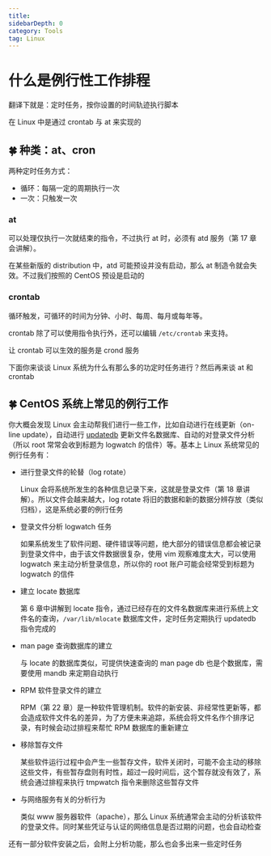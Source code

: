 ```yaml
---
title: 
sidebarDepth: 0 
category: Tools 
tag: Linux
---
```

# 什么是例行性工作排程

翻译下就是：定时任务，按你设置的时间轨迹执行脚本

在 Linux 中是通过 crontab 与 at 来实现的

## 🍀 种类：at、cron

两种定时任务方式：

- 循环：每隔一定的周期执行一次
- 一次：只触发一次

### at

可以处理仅执行一次就结束的指令，不过执行 at 时，必须有 atd 服务（第 17 章会讲解）。

在某些新版的 distribution 中，atd 可能预设并没有启动，那么 at 制造令就会失效。不过我们按照的 CentOS 预设是启动的

### crontab

循环触发，可循环的时间为分钟、小时、每周、每月或每年等。

crontab 除了可以使用指令执行外，还可以编辑 `/etc/crontab` 来支持。

让 crontab 可以生效的服务是 crond 服务

下面你来谈谈 Linux 系统为什么有那么多的功定时任务进行？然后再来谈 at 和 crontab 

## 🍀 CentOS 系统上常见的例行工作

你大概会发现 Linux 会主动帮我们进行一些工作，比如自动进行在线更新（on-line update），自动进行 [ updatedb](../06/05.md#locate-updatedb) 更新文件名数据库、自动的对登录文件分析（所以 root 常常会收到标题为 logwatch 的信件）等。基本上 Linux 系统常见的例行任务有：

- 进行登录文件的轮替（log rotate）

  Linux 会将系统所发生的各种信息记录下来，这就是登录文件（第 18 章讲解）。所以文件会越来越大，log rotate 将旧的数据和新的数据分辨存放（类似归档），这是系统必要的例行任务

- 登录文件分析 logwatch 任务

  如果系统发生了软件问题、硬件错误等问题，绝大部分的错误信息都会被记录到登录文件中，由于该文件数据很复杂，使用 vim 观察难度太大，可以使用 logwatch 来主动分析登录信息，所以你的 root 账户可能会经常受到标题为 logwatch 的信件

- 建立 locate 数据库

  第 6 章中讲解到 locate 指令，通过已经存在的文件名数据库来进行系统上文件名的查询，`/var/lib/mlocate` 数据库文件，定时任务定期执行 updatedb 指令完成的

- man page 查询数据库的建立

  与 locate 的数据库类似，可提供快速查询的 man page db 也是个数据库，需要使用 mandb 来定期自动执行

- RPM 软件登录文件的建立

  RPM（第 22 章）是一种软件管理机制。软件的新安装、非经常性更新等，都会造成软件文件名的差异，为了方便未来追踪，系统会将文件名作个排序记录，有时候会动过排程来帮忙 RPM 数据库的重新建立

- 移除暂存文件

  某些软件运行过程中会产生一些暂存文件，软件关闭时，可能不会主动的移除这些文件，有些暂存盘则有时性，超过一段时间后，这个暂存就没有效了，系统会通过排程来执行 tmpwatch 指令来删除这些暂存文件

- 与网络服务有关的分析行为

  类似 www 服务器软件（apache），那么 Linux 系统通常会主动的分析该软件的登录文件。同时某些凭证与认证的网络信息是否过期的问题，也会自动检查

还有一部分软件安装之后，会附上分析功能，那么也会多出来一些定时任务